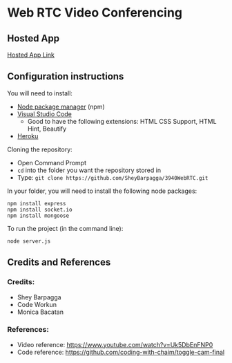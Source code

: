 # Web RTC Video Conferencing

## Hosted App
[Hosted App Link](https://webrtc-grp2.herokuapp.com/)


## Configuration instructions

You will need to install:
- [Node package manager](https://nodejs.org/en/download/) (npm)
- [Visual Studio Code](https://code.visualstudio.com/download)
  - Good to have the following extensions: HTML CSS Support, HTML Hint, Beautify 
- [Heroku](https://devcenter.heroku.com/articles/heroku-cli#install-the-heroku-cli)

Cloning the repository:
- Open Command Prompt 
- `cd` into the folder you want the repository stored in
- Type:  `git clone https://github.com/SheyBarpagga/3940WebRTC.git`

In your folder, you will need to install the following node packages:
```
npm install express 
npm install socket.io
npm install mongoose 
```

To run the project (in the command line):
```
node server.js
```

## Credits and References

### Credits:
- Shey Barpagga
- Code Workun
- Monica Bacatan

### References:
* Video reference: https://www.youtube.com/watch?v=Uk5DbEnFNP0
* Code reference: https://github.com/coding-with-chaim/toggle-cam-final
